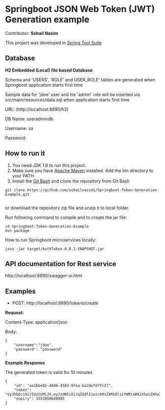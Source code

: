 # Springboot JSON Web Token (JWT) Generation  example
Contributor: **Sohail Nasim**

This project was developed in [Spring Tool Suite](http://spring.io/tools/sts)

## Database

**H2  Embedded (Local) file based Database**

Schema and 'USERS', 'ROLE' and USER_ROLE' tables are generated when Springboot application starts first time

Sample data for 'jdoe' user and his 'admin' role will be inserted via src/main/resources/data.sql when application starts first time

URL: (http://localhost:8890/h2)

DB Name: useradmindb

Username: sa

Password:


## How to run it
1. You need JDK 1.8 to run this project.
2. Make sure you have [Apache Maven](https://maven.apache.org/download.cgi) installed. Add the bin directory to your PATH.
3. Install the [Git Bash](https://git-scm.com/download) and clone the repository
 from Git Bash
 
```
git clone https://github.com/sohailnasim1/Springboot-Token-Generation-Example.git
 
```

 or download the repository zip file and unzip it to local folder.

Run following command to compile and to create the jar file:

```
cd Springboot-Token-Generation-Example
mvn package

```

How to run Springboot microservices locally:

```
java -jar target/AuthToken-0.0.1-SNAPSHOT.jar
```

## API documentation for Rest service
http://localhost:8890/swagger-ui.html

## Examples

* POST: http://localhost:8890/tokens/create


**Request:**

Content-Type: application/json

Body:

```
{
	"username":"jdoe",
	"password": "password"
}
```

**Example Response**

The generated token is valid for 10 minutes

```
{
    "id": "ae1bbe02-4846-4583-9fea-ba2de7d7fc27",
    "token": "eyJhbGciOiJIUzUxMiJ9.eyJzdWIiOiJqZG9lIiwicm9sZXMiOlsiYWRtaW4iXSwiZXhwIjoxNTUxMDUwNjQ4LCJpYXQiOjE1NTEwNTAwNDgsImp0aSI6ImFlMWJiZTAyLTQ4NDYtNDU4My05ZmVhLWJhMmRlN2Q3ZmMyNyJ9.mZdK0cAN0E7ASfFvzWXBAnzkz6yqQjJark9f9OEWkZ05EJqcUEcoxsoVowXwnJaheByTOWrpSG0LST1up8boSQ",
    "expiry": 1551050648985
}
```